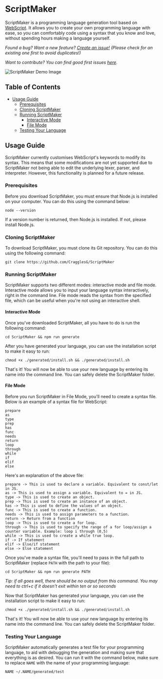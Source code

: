# ScriptMaker

ScriptMaker is a programming language generation tool based on [WebScript](https://github.com/CragglesG/WebScript). It allows you to create your own programming language with ease, so you can comfortably code using a syntax that you know and love, without spending hours making a language yourself.

<!--_Hack Club Arcade Reviewers, see [here](#arcade-reviewers) (not for showcase, only scrapbook)_!-->

_Found a bug? Want a new feature? [Create an issue!](https://github.com/CragglesG/ScriptMaker/issues/new) (Please check for an existing one first to avoid duplicates!)_

_Want to contribute? You can find good first issues [here](https://github.com/CragglesG/ScriptMaker/contribute)._

![ScriptMaker Demo Image](https://cloud-oqart3tgc-hack-club-bot.vercel.app/0terminal_scriptmaker.png)

## Table of Contents
- [Usage Guide](#usage-guide)
    - [Prerequisites](#prerequisites)
    - [Cloning ScriptMaker](#cloning-scriptmaker)
    - [Running ScriptMaker](#running-scriptmaker)
        - [Interactive Mode](#interactive-mode)
        - [File Mode](#file-mode)
    - [Testing Your Language](#testing-your-language)

## Usage Guide

ScriptMaker currently customises WebScript's keywords to modify its syntax. This means that some modifications are not yet supported due to ScriptMaker not being able to edit the underlying lexer, parser, and interpreter. However, this functionality is planned for a future release.

### Prerequisites

Before you download ScriptMaker, you must ensure that Node.js is installed on your computer. You can do this using the command below:

```
node --version
```

If a version number is returned, then Node.js is installed. If not, please install Node.js.

### Cloning ScriptMaker

To download ScriptMaker, you must clone its Git repository. You can do this using the following command:

```
git clone https://github.com/CragglesG/ScriptMaker
```

### Running ScriptMaker

ScriptMaker supports two different modes: interactive mode and file mode. Interactive mode allows you to input your language syntax interactively, right in the command line. File mode reads the syntax from the specified file, which can be useful when you're not using an interactive shell.

#### Interactive Mode

Once you've downloaded ScriptMaker, all you have to do is run the following command:

```
cd ScriptMaker && npm run generate
```

After you have generated your language, you can use the installation script to make it easy to run:

```
chmod +x ./generated/install.sh && ./generated/install.sh
```

That's it! You will now be able to use your new language by entering its name into the command line. You can safely delete the ScriptMaker folder.

#### File Mode

Before you run ScriptMaker in File Mode, you'll need to create a syntax file. Below is an example of a syntax file for WebScript:

```
prepare
as
type
prep
has
func
needs
return
loop
through
while
if
elif
else
```

Here's an explanation of the above file:

```
prepare -> This is used to declare a variable. Equivalent to const/let in JS.
as -> This is used to assign a variable. Equivalent to = in JS.
type -> This is used to create an object.
prep -> This is used to create an instance of an object.
has -> This is used to define the values of an object.
func -> This is used to create a function.
needs -> This is used to assign parameters to a function.
return -> Return from a function
loop -> This is used to create a for loop.
through -> This is used to specify the range of a for loop/assign a counter variable. Example: loop i through (0,5)
while -> This is used to create a while true loop.
if -> If statement
elif -> Else/if statement
else -> Else statement
```

Once you've made a syntax file, you'll need to pass in the full path to ScriptMaker (replace `PATH` with the path to your file):

```
cd ScriptMaker && npm run generate PATH
```

_Tip: if all goes well, there should be no output from this command. You may need to ctrl+c if it doesn't exit within ten or so seconds_

Now that ScriptMaker has generated your language, you can use the installation script to make it easy to run:

```
chmod +x ./generated/install.sh && ./generated/install.sh
```

That's it! You will now be able to use your new language by entering its name into the command line. You can safely delete the ScriptMaker folder.

### Testing Your Language
ScriptMaker automatically generates a test file for your programming language, to aid with debugging the generation and making sure that everything is as desired. You can run it with the command below, make sure to replace `NAME` with the name of your programming language:

```
NAME ~/.NAME/generated/test
```



<!--<br><br><br><br><br><br><br>

#### Arcade Reviewers
This project is based on [WebScript](https://github.com/CragglesG/WebScript) (one of my other projects). However, all commits under this repository (bar the intial commit) were made separate to WebScript. I have used no AI in the process of developing my project.

**Thanks for reviewing my project!**!-->
